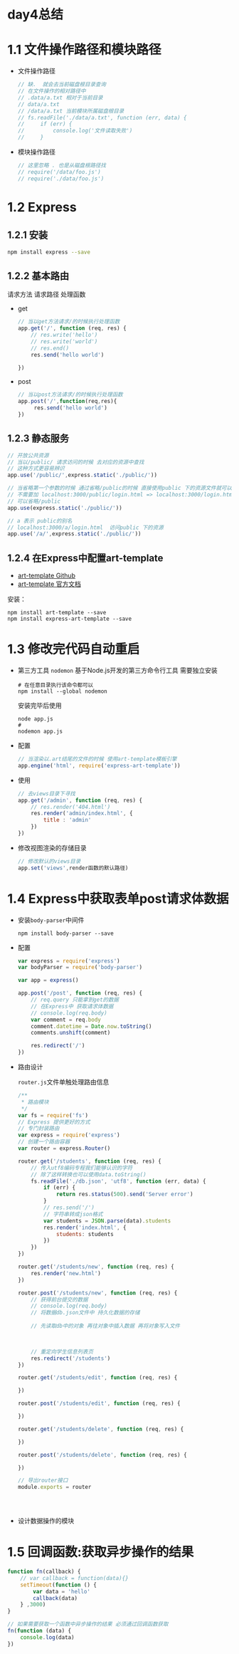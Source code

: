 # day4总结

# 1.1 文件操作路径和模块路径

- 文件操作路径

  ```javascript
  // 缺.  就会去当前磁盘根目录查询
  // 在文件操作的相对路径中
  // .data/a.txt 相对于当前目录
  // data/a.txt 
  // /data/a.txt 当前模块所属磁盘根目录
  // fs.readFile('./data/a.txt', function (err, data) {
  //     if (err) { 
  //         console.log('文件读取失败')
  //     }
  ```

+ 模块操作路径

  ```javascript
  // 这里忽略 . 也是从磁盘根路径找
  // require('/data/foo.js')
  // require('./data/foo.js')
  ```

# 1.2 Express

## 1.2.1 安装

```sh
npm install express --save
```

## 1.2.2 基本路由

请求方法 请求路径 处理函数 

- get

  ```javascript
  // 当以get方法请求/的时候执行处理函数
  app.get('/', function (req, res) { 
      // res.write('hello')
      // res.write('world')
      // res.end()
      res.send('hello world')
      
  })
  ```

- post

  ```javascript
  // 当以post方法请求/的时候执行处理函数
  app.post('/',function(req,res){
       res.send('hello world')
  })
  ```

## 1.2.3 静态服务

```javascript
// 开放公共资源
// 当以/public/ 请求访问的时候 去对应的资源中查找
// 这种方式更容易辨识
app.use('/public/',express.static('./public/'))

// 当省略第一个参数的时候 通过省略/public的时候 直接使用public 下的资源文件就可以了
// 不需要加 localhost:3000/public/login.html => localhost:3000/login.html
// 可以省略/public
app.use(express.static('./public/'))

// a 表示 public的别名
// localhost:3000/a/login.html  访问public 下的资源
app.use('/a/',express.static('./public/'))
```

## 1.2.4 在Express中配置art-template

+ [art-template Github](https://aui.github.io/art-template/)
+ [art-template 官方文档](https://aui.github.io/art-template/docs)

安装：

```shell
npm install art-template --save
npm install express-art-template --save
```

# 1.3 修改完代码自动重启

- 第三方工具	`nodemon`  基于Node.js开发的第三方命令行工具 需要独立安装

  ```shell
  # 在任意目录执行该命令都可以
  npm install --global nodemon
  ```

  安装完毕后使用

  ```shell
  node app.js
  # 
  nodemon app.js
  ```

+ 配置

  ```javascript
  // 当渲染以.art结尾的文件的时候 使用art-template模板引擎
  app.engine('html', require('express-art-template'))
  ```

+ 使用

  ```javascript
  // 去views目录下寻找
  app.get('/admin', function (req, res) {
      // res.render('404.html')
      res.render('admin/index.html', {
          title : 'admin'
      })
  })
  ```

+ 修改视图渲染的存储目录

  ```javascript
  // 修改默认的views目录 
  app.set('views',render函数的默认路径)
  ```

# 1.4 Express中获取表单post请求体数据

+ 安装`body-parser`中间件

  ```shell
  npm install body-parser --save
  ```

+ 配置

  ```javascript
  var express = require('express')
  var bodyParser = require('body-parser')
  
  var app = express()
  
  app.post('/post', function (req, res) { 
      // req.query 只能拿到get的数据
      // 在Express中 获取请求体数据
      // console.log(req.body)
      var comment = req.body
      comment.datetime = Date.now.toString() 
      comments.unshift(comment)
  
      res.redirect('/')
  })
  ```

+ 路由设计

   `router.js`文件单触处理路由信息

  ```javascript
  /**
   * 路由模块
   */
  var fs = require('fs')
  // Express 提供更好的方式
  // 专门封装路由
  var express = require('express')
  // 创建一个路由容器
  var router = express.Router()
  
  router.get('/students', function (req, res) {
      // 传入utf8编码专程我们能够认识的字符
      // 除了这样转换也可以使用data.toString()
      fs.readFile('./db.json', 'utf8', function (err, data) {
          if (err) {
              return res.status(500).send('Server error')
          }
          // res.send('/')
          // 字符串转成json格式
          var students = JSON.parse(data).students
          res.render('index.html', {
              students: students
          })
      })
  })
  
  router.get('/students/new', function (req, res) {
      res.render('new.html')
  })
  
  router.post('/students/new', function (req, res) {
      // 获得前台提交的数据
      // console.log(req.body)
      // 将数据db.json文件中 持久化数据的存储
      
      // 先读取db中的对象 再往对象中插入数据 再将对象写入文件
      
  
  
      // 重定向学生信息列表页
      res.redirect('/students')
  })
  
  router.get('/students/edit', function (req, res) {
  
  })
  
  router.post('/students/edit', function (req, res) {
  
  })
  
  router.get('/students/delete', function (req, res) {
  
  })
  
  router.post('/students/delete', function (req, res) {
  
  })
  
  // 导出router接口
  module.exports = router
  
  
   
  ```

+ 设计数据操作的模块

# 1.5 回调函数:获取异步操作的结果

```javascript
function fn(callback) { 
    // var callback = function(data){}
    setTimeout(function () { 
        var data = 'hello'
        callback(data)
    } ,3000)
}

// 如果需要获取一个函数中异步操作的结果 必须通过回调函数获取
fn(function (data) { 
    console.log(data)
})
```





















